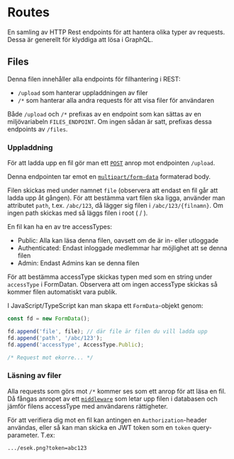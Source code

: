 # Routes

En samling av HTTP Rest endpoints för att hantera olika typer av requests. Dessa är generellt för klyddiga att lösa i
GraphQL.

## Files
Denna filen innehåller alla endpoints för filhantering i REST:
  - `/upload` som hanterar uppladdningen av filer
  - `/*` som hanterar alla andra requests för att visa filer för användaren

Både `/upload` och `/*` prefixas av en endpoint som kan sättas av en miljövariabeln `FILES_ENDPOINT`. Om ingen sådan är satt, prefixas dessa endpoints av `/files`.

### Uppladdning
För att ladda upp en fil gör man ett [`POST`](https://en.wikipedia.org/wiki/POST_(HTTP)) anrop mot endpointen `/upload`.

Denna endpointen tar emot en [`multipart/form-data`](https://developer.mozilla.org/en-US/docs/Web/API/FormData) formaterad body.

Filen skickas med under namnet `file` (observera att endast en fil går att ladda upp åt gången).
För att bestämma vart filen ska ligga, använder man attributet `path`, t.ex. `/abc/123`, då lägger sig filen i `/abc/123/{filnamn}`. Om ingen path skickas med så läggs filen i root ( / ).

En fil kan ha en av tre accessTypes:
  - Public: Alla kan läsa denna filen, oavsett om de är in- eller utloggade
  - Authenticated: Endast inloggade medlemmar har möjlighet att se denna filen
  - Admin: Endast Admins kan se denna filen

För att bestämma accessType skickas typen med som en string under `accessType` i FormDatan. Observera att om ingen accessType skickas så kommer filen automatiskt vara publik.

I JavaScript/TypeScript kan man skapa ett `FormData`-objekt genom:

```javascript
const fd = new FormData();

fd.append('file', file); // där file är filen du vill ladda upp
fd.append('path', '/abc/123');
fd.append('accessType', AccessType.Public);

/* Request mot ekorre... */
```

### Läsning av filer
Alla requests som görs mot `/*` kommer ses som ett anrop för att läsa en fil.
Då fångas anropet av ett [`middleware`](https://expressjs.com/en/guide/using-middleware.html) som letar upp filen i databasen och jämför filens accessType med användarens rättigheter.

För att verifiera dig mot en fil kan antingen en `Authorization`-header användas, eller så kan man skicka en JWT token som en `token` query-parameter.
T.ex: 

```
.../esek.png?token=abc123
```
